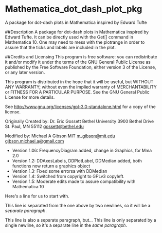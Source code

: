 # Mathematica_dot_dash_plot_pkg
A package for dot-dash plots in Mathematica inspired by Edward Tufte

##Description
A package for dot-dash plots in Mathematica inspired by Edward Tufte. It can be directly used with the Get[] command in Mathematica 10. One may need to mess with the plotrange in order to assure that the ticks and labels are included in the plot.

##Credits and Licensing
This program is free software: you can redistribute it and/or modify
it under the terms of the GNU General Public License as published by
the Free Software Foundation, either version 3 of the License, or
any later version.

This program is distributed in the hope that it will be useful,
but WITHOUT ANY WARRANTY; without even the implied warranty of
MERCHANTABILITY or FITNESS FOR A PARTICULAR PURPOSE.  See the
GNU General Public License for more details.

See http://www.gnu.org/licenses/gpl-3.0-standalone.html for a copy of the license.

Originally Created by:
                   Dr. Eric Gossett
                   Bethel University
                   3900 Bethel Drive
                   St. Paul, MN 55112
                   gossett@bethel.edu
                   
Modified by:
                  Michael A Gibson 
                  MIT 
                  m_gibson@mit.edu 
                  gibson.michael.a@gmail.com 

* Version 1.06: FrequencyDiagram added, change in Graphics, for Mma 2.0
* Version 1.2:  DDAxesLabels, DDPlotLabel, DDMedian added, both functions
                 now return a graphics object
* Version 1.3:  Fixed some errorsa with DDMedian
* Version 1.4:  Switched from copyright to GPLv3 copyleft.
* Version 1.5:  Moderate edits made to assure compatibility with Mathematica 10

Here's a line for us to start with.

This line is separated from the one above by two newlines, so it will be a *separate paragraph*.

This line is also a separate paragraph, but...
This line is only separated by a single newline, so it's a separate line in the *same paragraph*.
